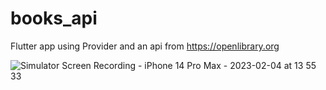 # books_api

Flutter app using Provider and an api from https://openlibrary.org

![Simulator Screen Recording - iPhone 14 Pro Max - 2023-02-04 at 13 55 33](https://user-images.githubusercontent.com/12037033/216789236-d748b8ae-ed0d-4928-b168-86860a855072.gif)

